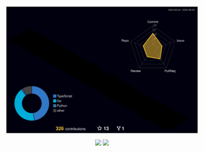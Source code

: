 <p align="center" >
	<picture>
	  <source media="(prefers-color-scheme: dark)"  srcset="https://raw.githubusercontent.com/BlackBuck/BlackBuck/output-3d-contrib/night.svg" />
	  <source media="(prefers-color-scheme: light)" srcset="https://raw.githubusercontent.com/BlackBuck/BlackBuck/output-3d-contrib/day.svg" />
	  <img alt="github profile contributions chart"    src="https://raw.githubusercontent.com/BlackBuck/BlackBuck/output-3d-contrib/night.svg" />
	</picture>
</p>
<p align="center">
  <img height="200" src="https://github-readme-stats.vercel.app/api?username=BlackBuck&count_private=true&include_all_commits=true&show_icons=true&custom_title=BlackBuck%27s%20GitHub%20stats" />
  <img height="200" src="https://github-readme-streak-stats.herokuapp.com/?user=BlackBuck&theme=dark&hide_border=false" />
</p>
